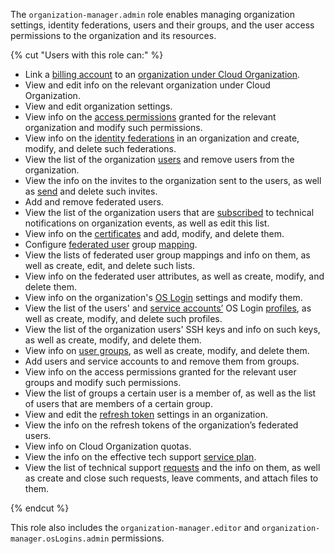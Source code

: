 The `organization-manager.admin` role enables managing organization settings, identity federations, users and their groups, and the user access permissions to the organization and its resources.

{% cut "Users with this role can:" %}

* Link a [billing account](../../billing/concepts/billing-account.md) to an [organization under Cloud Organization](../../organization/concepts/organization.md).
* View and edit info on the relevant organization under Cloud Organization.
* View and edit organization settings.
* View info on the [access permissions](../../iam/concepts/access-control/index.md) granted for the relevant organization and modify such permissions.
* View info on the [identity federations](../../organization/concepts/add-federation.md) in an organization and create, modify, and delete such federations.
* View the list of the organization [users](../../overview/roles-and-resources.md#users) and remove users from the organization.
* View the info on the invites to the organization sent to the users, as well as [send](../../organization/operations/add-account.md#send-invitation) and delete such invites.
* Add and remove federated users.
* View the list of the organization users that are [subscribed](../../organization/operations/subscribe-user-for-notifications.md) to technical notifications on organization events, as well as edit this list.
* View info on the [certificates](../../organization/concepts/add-federation.md#build-trust) and add, modify, and delete them.
* Configure [federated user](../../iam/concepts/users/accounts.md#saml-federation) group [mapping](../../organization/concepts/add-federation.md#group-mapping).
* View the lists of federated user group mappings and info on them, as well as create, edit, and delete such lists.
* View info on the federated user attributes, as well as create, modify, and delete them.
* View info on the organization's [OS Login](../../organization/concepts/os-login.md) settings and modify them.
* View the list of the users' and [service accounts’](../../iam/concepts/users/service-accounts.md) OS Login [profiles](../../organization/concepts/os-login.md#os-login-profiles), as well as create, modify, and delete such profiles.
* View the list of the organization users' SSH keys and info on such keys, as well as create, modify, and delete them.
* View info on [user groups](../../organization/concepts/groups.md), as well as create, modify, and delete them.
* Add users and service accounts to and remove them from groups.
* View info on the access permissions granted for the relevant user groups and modify such permissions.
* View the list of groups a certain user is a member of, as well as the list of users that are members of a certain group.
* View and edit the [refresh token](../../iam/concepts/authorization/refresh-token.md) settings in an organization.
* View the info on the refresh tokens of the organization’s federated users.
* View info on Cloud Organization quotas.
* View the info on the effective tech support [service plan](../../support/pricing.md#effective-plans).
* View the list of technical support [requests](../../support/overview.md) and the info on them, as well as create and close such requests, leave comments, and attach files to them.

{% endcut %}

This role also includes the `organization-manager.editor` and `organization-manager.osLogins.admin` permissions.